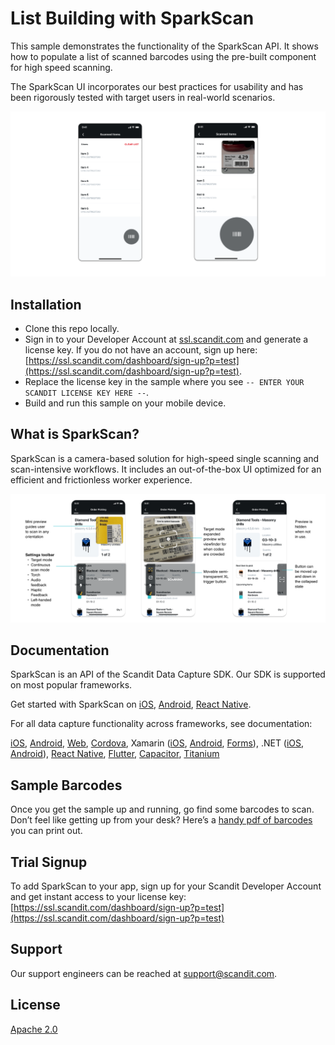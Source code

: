 # List Building with SparkScan

This sample demonstrates the functionality of the SparkScan API.  It shows how to populate a list of scanned barcodes using the pre-built component for high speed scanning.

The SparkScan UI incorporates our best practices for usability and has been rigorously tested with target users in real-world scenarios.

![Screenshot 2023-06-14 at 16.28.23.png](https://github.com/Scandit/.github/blob/main/images/ListBuilding_with_SparkScan.png)

## Installation

- Clone this repo locally.
- Sign in to your Developer Account at [ssl.scandit.com](http://ssl.scandit.com) and generate a license key.  If you do not have an account, sign up here: [https://ssl.scandit.com/dashboard/sign-up?p=test](https://ssl.scandit.com/dashboard/sign-up?p=test).
- Replace the license key in the sample where you see `-- ENTER YOUR SCANDIT LICENSE KEY HERE --`.
- Build and run this sample on your mobile device.

## What is SparkScan?

SparkScan is a camera-based solution for high-speed single scanning and scan-intensive workflows. It includes an out-of-the-box UI optimized for an efficient and frictionless worker experience.

![SparkScan.png](https://github.com/Scandit/.github/blob/main/images/SparkScan%20-%20iOS.png)

## Documentation

SparkScan is an API of the Scandit Data Capture SDK.  Our SDK is supported on most popular frameworks.

Get started with SparkScan on [iOS](https://docs.scandit.com/data-capture-sdk/ios/high-speed-single-scanning.html), [Android](https://docs.scandit.com/data-capture-sdk/android/high-speed-single-scanning.html), [React Native](https://docs.scandit.com/data-capture-sdk/react-native/high-speed-single-scanning.html).

For all data capture functionality across frameworks, see documentation:

[iOS](https://docs.scandit.com/data-capture-sdk/ios/index.html), [Android](https://docs.scandit.com/data-capture-sdk/android/index.html), [Web](https://docs.scandit.com/data-capture-sdk/web/index.html), [Cordova](https://docs.scandit.com/data-capture-sdk/cordova/index.html), Xamarin ([iOS](https://docs.scandit.com/data-capture-sdk/xamarin.ios/index.html), [Android](https://docs.scandit.com/data-capture-sdk/xamarin.android/index.html), [Forms](https://docs.scandit.com/data-capture-sdk/xamarin.forms/index.html)), .NET ([iOS](https://docs.scandit.com/data-capture-sdk/dotnet.ios/index.html), [Android](https://docs.scandit.com/data-capture-sdk/dotnet.android/index.html)), [React Native](https://docs.scandit.com/data-capture-sdk/react-native/index.html), [Flutter](https://docs.scandit.com/data-capture-sdk/flutter/index.html), [Capacitor](https://docs.scandit.com/data-capture-sdk/capacitor/index.html), [Titanium](https://docs.scandit.com/data-capture-sdk/titanium/index.html)

## Sample Barcodes

Once you get the sample up and running, go find some barcodes to scan. Don’t feel like getting up from your desk? Here’s a [handy pdf of barcodes](https://github.com/Scandit/.github/blob/main/images/PrintTheseBarcodes.pdf) you can print out.

## Trial Signup

To add SparkScan to your app, sign up for your Scandit Developer Account  and get instant access to your license key: [https://ssl.scandit.com/dashboard/sign-up?p=test](https://ssl.scandit.com/dashboard/sign-up?p=test)

## Support

Our support engineers can be reached at [support@scandit.com](mailto:support@scandit.com).

## License

[Apache 2.0](http://www.apache.org/licenses/LICENSE-2.0)
